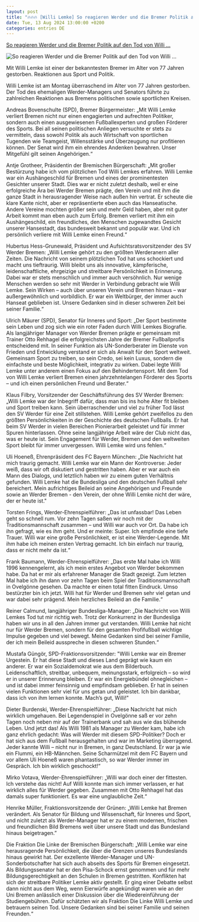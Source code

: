 ```yaml
---
layout: post
title: "🔥🔥🔥 [Willi Lemke] So reagieren Werder und die Bremer Politik auf den Tod von Willi ..."
date: Tue, 13 Aug 2024 13:00:00 +0200
categories: entries DE
---
```

[So reagieren Werder und die Bremer Politik auf den Tod von Willi ...](https://www.weser-kurier.de/bremen/bremen-reaktionen-auf-den-tod-von-willi-lemke-doc7wpyxp2udqvpl377gg1)

![So reagieren Werder und die Bremer Politik auf den Tod von Willi ...](https://img.weser-kurier.de/image/0290-1b99dd4db5bd-720ec3bd1674-1000/1200,16-9,med,50,50,1_2000_1333_2000_1125_1_-0_0_1_0_-104/Landscapedoc7wpz5i9i3g81m0wdf6uq-jpg.webp)

Mit Willi Lemke ist einer der bekanntesten Bremer im Alter von 77 Jahren gestorben. Reaktionen aus Sport und Politik.

Willi Lemke ist am Montag überraschend im Alter von 77 Jahren gestorben. Der Tod des ehemaligen Werder-Managers und Senators führte zu zahlreichen Reaktionen aus Bremens politischen sowie sportlichen Kreisen.

Andreas Bovenschulte (SPD), Bremer Bürgermeister: „Mit Willi Lemke verliert Bremen nicht nur einen engagierten und aufrechten Politiker, sondern auch einen ausgewiesenen Fußballexperten und großen Förderer des Sports. Bei all seinen politischen Anliegen versuchte er stets zu vermitteln, dass sowohl Politik als auch Wirtschaft von sportlichen Tugenden wie Teamgeist, Willensstärke und Überzeugung nur profitieren können. Der Senat wird ihm ein ehrendes Andenken bewahren. Unser Mitgefühl gilt seinen Angehörigen.“

Antje Grotheer, Präsidentin der Bremischen Bürgerschaft: „Mit großer Bestürzung habe ich vom plötzlichen Tod Willi Lemkes erfahren. Willi Lemke war ein Aushängeschild für Bremen und eines der prominentesten Gesichter unserer Stadt. Dies war er nicht zuletzt deshalb, weil er eine erfolgreiche Ära bei Werder Bremen prägte, den Verein und mit ihm die ganze Stadt in herausragender Weise nach außen hin vertrat. Er scheute die klare Kante nicht, aber er repräsentierte eben auch das Hanseatische. Andere Vereine mochten größer sein und mehr Geld haben, aber mit guter Arbeit kommt man eben auch zum Erfolg. Bremen verliert mit ihm ein Aushängeschild, ein freundliches, den Menschen zugewandtes Gesicht unserer Hansestadt, das bundesweit bekannt und populär war. Und ich persönlich verliere mit Willi Lemke einen Freund.“

Hubertus Hess-Grunewald, Präsident und Aufsichtsratsvorsitzender des SV Werder Bremen: „Willi Lemke gehört zu den größten Werderanern aller Zeiten. Die Nachricht von seinem plötzlichen Tod hat uns schockiert und macht uns tieftraurig. Willi bleibt uns als innovative, kämpferische, leidenschaftliche, ehrgeizige und streitbare Persönlichkeit in Erinnerung. Dabei war er stets menschlich und immer auch versöhnlich. Nur wenige Menschen werden so sehr mit Werder in Verbindung gebracht wie Willi Lemke. Sein Wirken – auch über unseren Verein und Bremen hinaus – war außergewöhnlich und vorbildlich. Er war ein Weltbürger, der immer auch Hanseat geblieben ist. Unsere Gedanken sind in dieser schweren Zeit bei seiner Familie.“

Ulrich Mäurer (SPD), Senator für Inneres und Sport: „Der Sport bestimmte sein Leben und zog sich wie ein roter Faden durch Willi Lemkes Biografie. Als langjähriger Manager von Werder Bremen prägte er gemeinsam mit Trainer Otto Rehhagel die erfolgreichsten Jahre der Bremer Fußballprofis entscheidend mit. In seiner Funktion als UN-Sonderberater im Dienste von Frieden und Entwicklung verstand er sich als Anwalt für den Sport weltweit. Gemeinsam Sport zu treiben, so sein Credo, sei kein Luxus, sondern die einfachste und beste Möglichkeit, integrativ zu wirken. Dabei legte Willi Lemke unter anderem einen Fokus auf den Behindertensport. Mit dem Tod von Willi Lemke verliert Bremen einen jahrzehntelangen Förderer des Sports – und ich einen persönlichen Freund und Berater.“

Klaus Filbry, Vorsitzender der Geschäftsführung des SV Werder Bremen: „Willi Lemke war der Inbegriff dafür, dass man bis ins hohe Alter fit bleiben und Sport treiben kann. Sein überraschender und viel zu früher Tod lässt den SV Werder für eine Zeit stillstehen. Willi Lemke gehört zweifellos zu den größten Persönlichkeiten in der Geschichte des deutschen Fußballs. Er hat beim SV Werder in vielen Bereichen Pionierarbeit geleistet und für immer Spuren hinterlassen. Ohne seine langjährige Arbeit wäre der Club nicht das, was er heute ist. Sein Engagement für Werder, Bremen und den weltweiten Sport bleibt für immer unvergessen. Willi Lemke wird uns fehlen.“

Uli Hoeneß, Ehrenpräsident des FC Bayern München: „Die Nachricht hat mich traurig gemacht. Willi Lemke war ein Mann der Kontroverse: Jeder weiß, dass wir oft diskutiert und gestritten haben. Aber er war auch ein Mann des Dialogs, und letztlich haben wir zu einem guten Verhältnis gefunden. Willi Lemke hat die Bundesliga und den deutschen Fußball sehr bereichert. Mein aufrichtiges Beileid an seine Angehörigen und Freunde sowie an Werder Bremen - den Verein, der ohne Willi Lemke nicht der wäre, der er heute ist."

Torsten Frings, Werder-Ehrenspielführer: „Das ist unfassbar! Das Leben geht so schnell rum. Vor zehn Tagen saßen wir noch mit der Traditionsmannschaft zusammen – und Willi war auch vor Ort. Da habe ich ihn gefragt, wie es ihm geht. Und er meinte: Super. Ich empfinde eine tiefe Trauer. Willi war eine große Persönlichkeit, er ist eine Werder-Legende. Mit ihm habe ich meinen ersten Vertrag gemacht. Ich bin einfach nur traurig, dass er nicht mehr da ist.“

Frank Baumann, Werder-Ehrenspielführer: „Das erste Mal habe ich Willi 1996 kennengelernt, als ich mein erstes Angebot von Werder bekommen habe. Da hat er mir als erfahrener Manager die Stadt gezeigt. Zum letzten Mal habe ich ihn dann vor zehn Tagen beim Spiel der Traditionsmannschaft in Ovelgönne gesehen. Da machte er einen total fitten Eindruck. Umso bestürzter bin ich jetzt. Willi hat für Werder und Bremen sehr viel getan und war dabei sehr prägend. Mein herzliches Beileid an die Familie.“

Reiner Calmund, langjähriger Bundesliga-Manager: „Die Nachricht von Willi Lemkes Tod tut mir richtig weh. Trotz der Konkurrenz in der Bundesliga haben wir uns in all den Jahren immer gut verstanden. Willi Lemke hat nicht nur für Werder Bremen, sondern für den gesamten Profifußball wichtige Impulse gegeben und viel bewegt. Meine Gedanken sind bei seiner Familie, der ich mein Beileid ausspreche in diesen schweren Stunden.“

Mustafa Güngör, SPD-Fraktionsvorsitzender: "Willi Lemke war ein Bremer Urgestein. Er hat diese Stadt und dieses Land geprägt wie kaum ein anderer. Er war ein Sozialdemokrat wie aus dem Bilderbuch. Leidenschaftlich, streitbar, unbequem, meinungsstark, erfolgreich – so wird er in unserer Erinnerung bleiben. Er war ein Energiebündel ohnegleichen – und ist dabei immer feinsinnig und empfindsam geblieben. Er hat in seinen vielen Funktionen sehr viel für uns getan und geleistet. Ich bin dankbar, dass ich von ihm lernen konnte. Mach’s gut, Willi!"

Dieter Burdenski, Werder-Ehrenspielführer: „Diese Nachricht hat mich wirklich umgehauen. Bei Legendenspiel in Ovelgönne saß er vor zehn Tagen noch neben mir auf der Trainerbank und sah aus wie das blühende Leben. Und jetzt das! Als Willi 1981 als Manager zu Werder kam, habe ich ganz ehrlich gedacht: Was will Werder mit diesem SPD-Politiker? Doch er hat sich aus dem Fußball herausgehalten und war im Marketing überragend. Jeder kannte Willi – nicht nur in Bremen, in ganz Deutschland. Er war ja wie ein Flummi, ein HB-Männchen. Seine Scharmützel mit dem FC Bayern und vor allem Uli Hoeneß waren phantastisch, so war Werder immer im Gespräch. Ich bin wirklich geschockt!“

Mirko Votava, Werder-Ehrenspielführer: „Willi war doch einer der fittesten. Ich verstehe das nicht! Auf Willi konnte man sich immer verlassen, er hat wirklich alles für Werder gegeben. Zusammen mit Otto Rehhagel hat das damals super funktioniert. Es war eine unglaubliche Zeit.“

Henrike Müller, Fraktionsvorsitzende der Grünen: „Willi Lemke hat Bremen verändert. Als Senator für Bildung und Wissenschaft, für Inneres und Sport, und nicht zuletzt als Werder-Manager hat er zu einem modernen, frischen und freundlichen Bild Bremens weit über unsere Stadt und das Bundesland hinaus beigetragen.”

Die Fraktion Die Linke der Bremischen Bürgerschaft: „Willi Lemke war eine herausragende Persönlichkeit, die über die Grenzen unseres Bundeslands hinaus gewirkt hat. Der exzellente Werder-Manager und UN-Sonderbotschafter hat sich auch abseits des Sports für Bremen eingesetzt. Als Bildungssenator hat er den Pisa-Schock ernst genommen und für mehr Bildungsgerechtigkeit an den Schulen in Bremen gestritten. Konflikten hat sich der streitbare Politiker Lemke aktiv gestellt. Er ging einer Debatte selbst dann nicht aus dem Weg, wenn Eierwürfe angekündigt waren wie an der Uni Bremen anlässlich einer Diskussion über die Wiedereinführung der Studiengebühren. Dafür schätzten wir als Fraktion Die Linke Willi Lemke und betrauern seinen Tod. Unsere Gedanken sind bei seiner Familie und seinen Freunden.“

